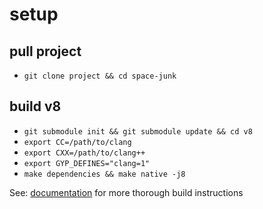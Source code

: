 setup
===

## pull project
+ `git clone project && cd space-junk`

## build v8
+ `git submodule init && git submodule update && cd v8`
+ `export CC=/path/to/clang`
+ `export CXX=/path/to/clang++`
+ `export GYP_DEFINES="clang=1"`
+ `make dependencies && make native -j8`

See: [documentation](https://code.google.com/p/v8/wiki/BuildingWithGYP) for more thorough build instructions
